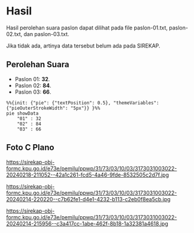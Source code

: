 # Hasil

Hasil perolehan suara paslon dapat dilihat pada file paslon-01.txt, paslon-02.txt, dan paslon-03.txt.

Jika tidak ada, artinya data tersebut belum ada pada SIREKAP.

## Perolehan Suara

 * Paslon 01: **32**.
 * Paslon 02: **84**.
 * Paslon 03: **66**.

```mermaid
%%{init: {"pie": {"textPosition": 0.5}, "themeVariables": {"pieOuterStrokeWidth": "5px"}} }%%
pie showData
    "01" : 32
    "02" : 84
    "03" : 66
```
## Foto C Plano

https://sirekap-obj-formc.kpu.go.id/e73e/pemilu/ppwp/31/73/03/10/03/3173031003022-20240218-211052--42a1c261-fcd5-4a46-9fde-8532505c2d7f.jpg

https://sirekap-obj-formc.kpu.go.id/e73e/pemilu/ppwp/31/73/03/10/03/3173031003022-20240214-220220--c7b62fe1-d4e1-4232-b113-c2eb0f8ea5cb.jpg

https://sirekap-obj-formc.kpu.go.id/e73e/pemilu/ppwp/31/73/03/10/03/3173031003022-20240214-215956--c3a417cc-1abe-462f-8b18-1a32381a4618.jpg
